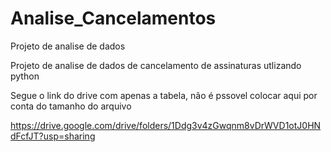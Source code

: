 # Analise_Cancelamentos
Projeto de analise de dados

Projeto de analise de dados de cancelamento de assinaturas utlizando python

Segue o link do drive com apenas a tabela, não é pssovel colocar aqui por conta do tamanho do arquivo 

https://drive.google.com/drive/folders/1Ddg3v4zGwqnm8vDrWVD1otJ0HNdFcfJT?usp=sharing
